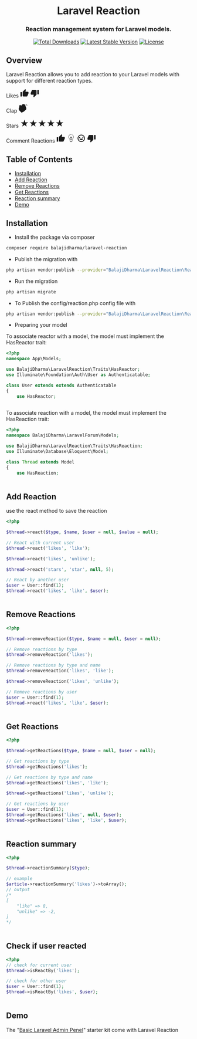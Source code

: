 <h1 align="center">Laravel Reaction</h1>
<h3 align="center">Reaction management system for Laravel models.</h3>
<p align="center">
<a href="https://packagist.org/packages/balajidharma/laravel-reaction"><img src="https://poser.pugx.org/balajidharma/laravel-reaction/downloads" alt="Total Downloads"></a>
<a href="https://packagist.org/packages/balajidharma/laravel-reaction"><img src="https://poser.pugx.org/balajidharma/laravel-reaction/v/stable" alt="Latest Stable Version"></a>
<a href="https://packagist.org/packages/balajidharma/laravel-reaction"><img src="https://poser.pugx.org/balajidharma/laravel-reaction/license" alt="License"></a>
</p>

## Overview
Laravel Reaction allows you to add reaction to your Laravel models with support for different reaction types.

Likes <svg width="24" height="24" viewBox="0 0 24 24" fill="currentColor"><path d="M1 21h4V9H1v12zm22-11c0-1.1-.9-2-2-2h-6.31l.95-4.57.03-.32c0-.41-.17-.79-.44-1.06L14.17 1 7.59 7.59C7.22 7.95 7 8.45 7 9v10c0 1.1.9 2 2 2h9c.83 0 1.54-.5 1.84-1.22l3.02-7.05c.09-.23.14-.47.14-.73v-2z"/></svg>  <svg width="24" height="24" viewBox="0 0 24 24" fill="currentColor"><path d="M15 3H6c-.83 0-1.54.5-1.84 1.22l-3.02 7.05c-.09.23-.14.47-.14.73v2c0 1.1.9 2 2 2h6.31l-.95 4.57-.03.32c0 .41.17.79.44 1.06L9.83 23l6.59-6.59c.36-.36.58-.86.58-1.41V5c0-1.1-.9-2-2-2zm4 0v12h4V3h-4z"/></svg>

Clap <svg class="clap-icon" width="24" height="24" viewBox="0 0 297.221 297.221" fill="currentColor">
    <g>
      <path d="M283.762,32.835c2.705-1.913,3.346-5.658,1.432-8.363c-1.914-2.705-5.657-3.347-8.363-1.432l-14.984,10.602 
        c-2.705,1.913-3.346,5.658-1.432,8.363c1.169,1.652,3.022,2.535,4.902,2.535c1.198,0,2.408-0.358,3.461-1.104L283.762,32.835z"/>
      <path d="M244.064,29.387c0.695,0.262,1.409,0.386,2.11,0.386c2.428,0,4.713-1.484,5.617-3.891l6.46-17.182 
        c1.166-3.101-0.403-6.561-3.505-7.727c-3.101-1.167-6.562,0.404-7.728,3.505l-6.46,17.182 
        C239.393,24.761,240.962,28.221,244.064,29.387z"/>
      <path d="M291.223,55.611c-0.041,0-0.082,0-0.124,0l-18.351,0.154c-3.313,0.067-5.944,2.605-5.877,5.918 
        c0.066,3.271,2.739,5.928,5.997,5.928c0.041,0,0.082,0,0.124,0l18.351-0.313c3.313-0.068,5.944-2.732,5.877-6.045 
        C297.154,57.982,294.481,55.611,291.223,55.611z"/>
      <path d="M254.2,147.154c-3.073-2.433-6.711-4.089-10.557-4.867c0.254-0.46,0.491-0.928,0.715-1.403l2.408-2.408 
        c9.274-9.275,10.248-23.874,2.264-33.961c-3.769-4.761-9.001-7.925-14.812-9.106c0.415-0.764,0.783-1.545,1.117-2.338 
        c6.316-9.149,6.213-21.445-0.782-30.283c-3.77-4.764-9.004-7.938-14.818-9.117c4.8-8.826,4.187-19.826-2.225-27.925 
        c-4.848-6.125-12.109-9.639-19.923-9.639c-6.257,0-12.16,2.236-16.792,6.33c-0.701-3.979-2.363-7.822-5.012-11.169 
        c-4.849-6.125-12.11-9.638-19.924-9.639l0,0c-6.79,0-13.164,2.635-17.947,7.418l-60.84,60.84l-0.232-8.12 
        c-0.107-13.83-11.392-25.049-25.247-25.049c-13.604,0-24.729,10.815-25.229,24.298l-12.146,88.306l-9.983,11.604 
        c-5.983,6.957-5.582,17.481,0.915,23.962L19.987,199.7c-4.574,6.881-3.773,16.266,2.206,22.23l69.667,69.557 
        c3.329,3.321,7.748,5.148,12.446,5.148c3.857,0,7.668-1.295,10.729-3.645l14.544-11.168c13.991-3.305,29.416-10.813,45.874-22.33 
        c14.371-10.058,29.962-23.46,46.337-39.836l34.631-34.631c5.107-5.107,7.795-12.188,7.375-19.427 
        C263.376,158.371,259.879,151.649,254.2,147.154z"/>
    </g>
  </svg>

Stars <svg class="star" width="24" height="24" viewBox="0 0 24 24" fill="currentColor">
    <path d="M12 2l2.4 7.4h7.6l-6 4.6 2.3 7-6.3-4.6-6.3 4.6 2.3-7-6-4.6h7.6z"/>
  </svg><svg class="star" width="24" height="24" viewBox="0 0 24 24" fill="currentColor">
    <path d="M12 2l2.4 7.4h7.6l-6 4.6 2.3 7-6.3-4.6-6.3 4.6 2.3-7-6-4.6h7.6z"/>
  </svg><svg class="star" width="24" height="24" viewBox="0 0 24 24" fill="currentColor">
    <path d="M12 2l2.4 7.4h7.6l-6 4.6 2.3 7-6.3-4.6-6.3 4.6 2.3-7-6-4.6h7.6z"/>
  </svg><svg class="star" width="24" height="24" viewBox="0 0 24 24" fill="currentColor">
    <path d="M12 2l2.4 7.4h7.6l-6 4.6 2.3 7-6.3-4.6-6.3 4.6 2.3-7-6-4.6h7.6z"/>
  </svg><svg class="star" width="24" height="24" viewBox="0 0 24 24" fill="currentColor">
    <path d="M12 2l2.4 7.4h7.6l-6 4.6 2.3 7-6.3-4.6-6.3 4.6 2.3-7-6-4.6h7.6z"/>
  </svg>

Comment Reactions <svg width="24" height="24" viewBox="0 0 24 24" fill="currentColor"><path d="M1 21h4V9H1v12zm22-11c0-1.1-.9-2-2-2h-6.31l.95-4.57.03-.32c0-.41-.17-.79-.44-1.06L14.17 1 7.59 7.59C7.22 7.95 7 8.45 7 9v10c0 1.1.9 2 2 2h9c.83 0 1.54-.5 1.84-1.22l3.02-7.05c.09-.23.14-.47.14-.73v-2z"/></svg>  <svg fill="currentColor" width="24px" height="24px" viewBox="0 0 100.353 100.353" id="Layer_1" version="1.1" xml:space="preserve" xmlns="http://www.w3.org/2000/svg" xmlns:xlink="http://www.w3.org/1999/xlink"><g id="SVGRepo_bgCarrier" stroke-width="0"></g><g id="SVGRepo_tracerCarrier" stroke-linecap="round" stroke-linejoin="round"></g><g id="SVGRepo_iconCarrier"><path d="M69.294,11.442c-6.788-5.594-15.724-7.82-24.512-6.109C32.951,7.636,23.449,17.623,21.675,29.62 c-1.447,9.79,2.031,19.567,9.304,26.155c3.277,2.968,5.254,7.243,5.568,12.039c0.006,0.087,0.023,0.171,0.042,0.254v15.039 c0,0.828,0.671,1.5,1.5,1.5h1.495c0.609,4.359,3.813,7.697,7.672,7.697h6.81c3.859,0,7.062-3.338,7.671-7.697h1.495 c0.828,0,1.5-0.672,1.5-1.5V67.828c0-0.003,0.001-0.006,0.001-0.01c0-4.462,2.026-8.771,5.706-12.133 c6.062-5.538,9.538-13.415,9.538-21.61C79.978,25.287,76.084,17.037,69.294,11.442z M45.357,39.91h-2.305 c-1.271,0-2.305-1.034-2.305-2.305s1.034-2.305,2.305-2.305s2.305,1.034,2.305,2.305V39.91z M55.966,37.605 c0-1.271,1.034-2.305,2.306-2.305c1.271,0,2.305,1.034,2.305,2.305s-1.034,2.305-2.305,2.305h-2.303L55.966,37.605z M55.063,69.211 h6.67v12.396H60.36c-0.003,0-0.006-0.001-0.01-0.001s-0.006,0.001-0.01,0.001H40.982c-0.003,0-0.006-0.001-0.01-0.001 s-0.006,0.001-0.01,0.001H39.59V69.211h14.366 M48.357,66.211V42.91h4.617l0.034,23.301H48.357z M54.066,89.304h-6.81 c-2.238,0-4.117-2.004-4.637-4.697h16.083C58.183,87.3,56.304,89.304,54.066,89.304z M68.416,53.471 c-3.872,3.537-6.164,8.013-6.593,12.74h-5.816L55.974,42.91h2.298c2.925,0,5.305-2.38,5.305-5.305c0-2.925-2.38-5.305-5.305-5.305 c-2.926,0-5.306,2.38-5.306,5.307l0.003,2.303h-4.612v-2.305c0-2.925-2.38-5.305-5.305-5.305c-2.925,0-5.305,2.38-5.305,5.305 c0,2.925,2.38,5.305,5.305,5.305h2.305v23.301h-5.972c-0.636-5.005-2.864-9.465-6.393-12.66c-6.528-5.914-9.65-14.696-8.35-23.493 c1.591-10.76,10.108-19.716,20.712-21.781c7.908-1.538,15.938,0.458,22.03,5.48c6.096,5.023,9.592,12.429,9.592,20.319 C76.978,41.43,73.857,48.5,68.416,53.471z"></path></g></svg> <svg width="24" height="24" viewBox="0 0 24 24" class="reaction-icon funny-icon" fill="currentColor"><path d="M11.99 2C6.47 2 2 6.48 2 12s4.47 10 9.99 10C17.52 22 22 17.52 22 12S17.52 2 11.99 2zM12 20c-4.42 0-8-3.58-8-8s3.58-8 8-8 8 3.58 8 8-3.58 8-8 8zm4.5-9c.83 0 1.5-.67 1.5-1.5S17.33 8 16.5 8 15 8.67 15 9.5s.67 1.5 1.5 1.5zm-9 0c.83 0 1.5-.67 1.5-1.5S8.33 8 7.5 8 6 8.67 6 9.5 6.67 11 7.5 11zm4.5 5.5c2.33 0 4.31-1.46 5.11-3.5H6.89c.8 2.04 2.78 3.5 5.11 3.5z"/></svg>  <svg width="24" height="24" viewBox="0 0 24 24" fill="currentColor"><path d="M15 3H6c-.83 0-1.54.5-1.84 1.22l-3.02 7.05c-.09.23-.14.47-.14.73v2c0 1.1.9 2 2 2h6.31l-.95 4.57-.03.32c0 .41.17.79.44 1.06L9.83 23l6.59-6.59c.36-.36.58-.86.58-1.41V5c0-1.1-.9-2-2-2zm4 0v12h4V3h-4z"/></svg>

## Table of Contents

- [Installation](#installation)
- [Add Reaction](#add-reaction)
- [Remove Reactions](#remove-reactions)
- [Get Reactions](#get-reactions)
- [Reaction summary](#reaction-summary)
- [Demo](#demo)

## Installation
- Install the package via composer
```bash
composer require balajidharma/laravel-reaction
```

- Publish the migration with
```bash
php artisan vendor:publish --provider="BalajiDharma\LaravelReaction\ReactionServiceProvider" --tag="migrations"
```

- Run the migration
```bash
php artisan migrate
```

- To Publish the config/reaction.php config file with
```bash
php artisan vendor:publish --provider="BalajiDharma\LaravelReaction\ReactionServiceProvider" --tag="config"
```

- Preparing your model

To associate reactor with a model, the model must implement the HasReactor trait:
```php
<?php
namespace App\Models;

use BalajiDharma\LaravelReaction\Traits\HasReactor;
use Illuminate\Foundation\Auth\User as Authenticatable;

class User extends extends Authenticatable
{
    use HasReactor;
	
```


To associate reaction with a model, the model must implement the HasReaction trait:
```php
<?php
namespace BalajiDharma\LaravelForum\Models;

use BalajiDharma\LaravelReaction\Traits\HasReaction;
use Illuminate\Database\Eloquent\Model;

class Thread extends Model
{
    use HasReaction;
	
```

## Add Reaction

use the react method to save the reaction

```php
<?php

$thread->react($type, $name, $user = null, $value = null);

// React with current user
$thread->react('likes', 'like');

$thread->react('likes', 'unlike');

$thread->react('stars', 'star', null, 5);

// React by another user
$user = User::find(1);
$thread->react('likes', 'like', $user);
	
```

## Remove Reactions

```php
<?php

$thread->removeReaction($type, $name = null, $user = null);

// Remove reactions by type
$thread->removeReaction('likes');

// Remove reactions by type and name
$thread->removeReaction('likes', 'like');

$thread->removeReaction('likes', 'unlike');

// Remove reactions by user
$user = User::find(1);
$thread->react('likes', 'like', $user);
	
```

## Get Reactions

```php
<?php

$thread->getReactions($type, $name = null, $user = null);

// Get reactions by type
$thread->getReactions('likes');

// Get reactions by type and name
$thread->getReactions('likes', 'like');

$thread->getReactions('likes', 'unlike');

// Get reactions by user
$user = User::find(1);
$thread->getReactions('likes', null, $user);
$thread->getReactions('likes', 'like', $user);
	
```

## Reaction summary

```php
<?php

$thread->reactionSummary($type);

// example
$article->reactionSummary('likes')->toArray();
// output
/*
[
    "like" => 8,
    "unlike" => -2,
]
*/
	
```

## Check if user reacted

```php
<?php
// check for current user
$thread->isReactBy('likes');

// check for other user
$user = User::find(1);
$thread->isReactBy('likes', $user);
	
```



## Demo
The "[Basic Laravel Admin Penel](https://github.com/balajidharma/basic-laravel-admin-panel)" starter kit come with Laravel Reaction
